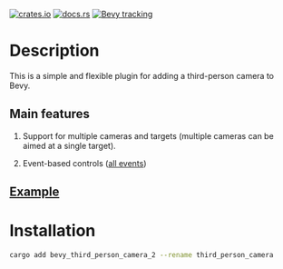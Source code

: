 [![crates.io](https://img.shields.io/crates/v/bevy_third_person_camera_2)](https://crates.io/crates/bevy_third_person_camera_2)
[![docs.rs](https://docs.rs/bevy_third_person_camera_2/badge.svg)](https://docs.rs/bevy_third_person_camera_2)
[![Bevy tracking](https://img.shields.io/badge/Bevy%20tracking-main-lightblue)](https://github.com/bevyengine/bevy/blob/main/docs/plugins_guidelines.md#main-branch-tracking)

# Description

This is a simple and flexible plugin for adding a third-person camera to Bevy.

## Main features

1. Support for multiple cameras and targets (multiple cameras can be aimed at a single target).

2. Event-based controls ([all events](./src/events.rs))

## [Example](./examples/follow_cube.rs)

# Installation

```sh
cargo add bevy_third_person_camera_2 --rename third_person_camera
```
